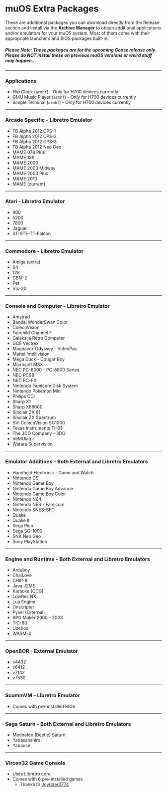 # muOS Extra Packages
These are additional packages you can download directly from the Release section and install via the **Archive Manager** to obtain additional applications and/or emulators for your muOS system. Most of them come with their appropriate launchers and BIOS packages built-in.
##### _Please Note: These packages are for the upcoming **Goose** release only.  Please do **NOT** install these on previous muOS versions or weird stuff may happen..._
---
### Applications
* Flip Clock (`armhf`) - Only for H700 devices currently
* GMU Music Player (`armhf`) - Only for H700 devices currently
* Simple Terminal (`armhf`) - Only for H700 devices currently
---
### Arcade Specific - Libretro Emulator
* FB Alpha 2012 CPS-1
* FB Alpha 2012 CPS-2
* FB Alpha 2012 CPS-3
* FB Alpha 2012 Neo Geo
* MAME 078 Plus
* MAME 139
* MAME 2000
* MAME 2003 Midway
* MAME 2003 Plus
* MAME 2010
* MAME (current)
---
### Atari - Libretro Emulator
* 800 
* 5200
* 7800
* Jaguar
* ST-STE-TT-Falcon
---
### Commodore - Libretro Emulator
* Amiga (extra)
* 64
* 128
* CBM-2
* Pet
* Vic-20
---
### Console and Computer - Libretro Emulator
* Amstrad
* Bandai WonderSwan Color
* ColecoVision
* Fairchild Channel F
* Galaksija Retro Computer
* GCE Vectrex
* Magnavox Odyssey - VideoPac
* Mattel Intellivision
* Mega Duck - Cougar Boy
* Microsoft MSX
* NEC PC-8000 - PC-8800 Series
* NEC PC98
* NEC PC-FX
* Nintendo Famicom Disk System
* Nintendo Pokemon Mini
* Philips CDi
* Sharp X1
* Sharp X68000
* Sinclair ZX 81
* Sinclair ZX Spectrum
* SVI ColecoVision SG1000
* Texas Instruments TI-83
* The 3DO Company - 3DO
* VeMUlator
* Watara Supervision
---
### Emulator Additions - Both External and Libretro Emulators
* Handheld Electronic - Game and Watch
* Nintendo DS
* Nintendo Game Boy
* Nintendo Game Boy Advance
* Nintendo Game Boy Color
* Nintendo N64
* Nintendo NES - Famicom
* Nintendo SNES-SFC
* Quake
* Quake II
* Sega Pico
* Sega SG-1000
* SNK Neo Geo
* Sony PlayStation
---
### Engine and Runtime - Both External and Libretro Emulators
* Arduboy
* ChaiLove
* CHIP-8
* Java J2ME
* Karaoke (CDG)
* LowRes NX
* Lua Engine
* Onscripter
* Pyxel (External)
* RPG Maker 2000 - 2003
* TIC-80
* Uzebox
* WASM-4
---
### OpenBOR - External Emulator
* v4432
* v6412
* v7142
* v7530
---
### ScummVM - Libretro Emulator
* Comes with pre-installed BIOS
---
### Sega Saturn - Both External and Libretro Emulators
* Mednafen (Beetle) Saturn
* Yabasanshiro
* Yabause
---
### Vircon32 Game Console
* Uses Libretro core
* Comes with 6 pre-installed games
  * Thanks to [Joyrider3774](https://joyrider3774.itch.io/)
